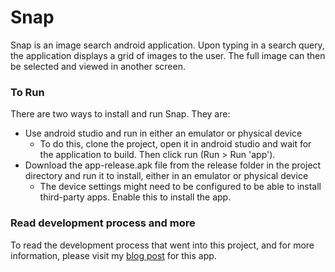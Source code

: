 # Snap

Snap is an image search android application. Upon typing in a search query, the application displays a grid of images to the user. The full image can then be selected and viewed in another screen.

### To Run

There are two ways to install and run Snap. They are:

- Use android studio and run in either an emulator or physical device
    - To do this, clone the project, open it in android studio and wait for the application to build. Then click run (Run > Run 'app'). 
- Download the app-release.apk file from the release folder in the project directory and run it to install, either in an emulator or physical device
    - The device settings might need to be configured to be able to install third-party apps. Enable this to install the app.

### Read development process and more

To read the development process that went into this project, and for more information, please visit my [blog post](http://mazleo.blog/2020/07/10/snap/) for this app.